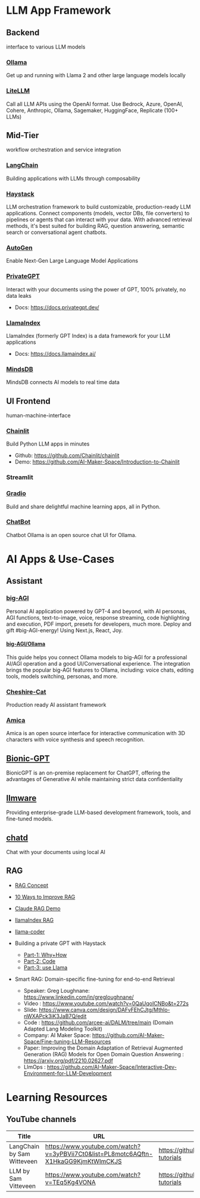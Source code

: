 
# LLM App Framework

## Backend
interface to various LLM models

### [Ollama](https://ollama.ai/)
Get up and running with Llama 2 and other large language models locally

### [LiteLLM](https://github.com/BerriAI/litellm)

Call all LLM APIs using the OpenAI format. Use Bedrock, Azure, OpenAI, Cohere, Anthropic, Ollama, Sagemaker, HuggingFace, Replicate (100+ LLMs)

## Mid-Tier
workflow orchestration and service integration

### [LangChain](https://github.com/langchain-ai/langchain)
Building applications with LLMs through composability

### [Haystack](https://github.com/deepset-ai/haystack)

LLM orchestration framework to build customizable, production-ready LLM applications. Connect components (models, vector DBs, file converters) to pipelines or agents that can interact with your data. With advanced retrieval methods, it's best suited for building RAG, question answering, semantic search or conversational agent chatbots.

### [AutoGen](https://github.com/microsoft/autogen)
Enable Next-Gen Large Language Model Applications

### [PrivateGPT](https://github.com/imartinez/privateGPT)
Interact with your documents using the power of GPT, 100% privately, no data leaks
- Docs: https://docs.privategpt.dev/


### [LlamaIndex](https://github.com/run-llama/llama_index)
LlamaIndex (formerly GPT Index) is a data framework for your LLM applications
- Docs: https://docs.llamaindex.ai/

### [MindsDB](https://github.com/mindsdb/mindsdb)
MindsDB connects AI models to real time data

## UI Frontend
human-machine-interface

### [Chainlit](https://docs.chainlit.io/get-started/overview)
Build Python LLM apps in minutes
- Github: https://github.com/Chainlit/chainlit
- Demo: https://github.com/AI-Maker-Space/Introduction-to-Chainlit

### Streamlit

### [Gradio](https://github.com/gradio-app/gradio)
Build and share delightful machine learning apps, all in Python. 

### [ChatBot](https://github.com/ivanfioravanti/chatbot-ollama)
Chatbot Ollama is an open source chat UI for Ollama.


# AI Apps & Use-Cases

## Assistant

### [big-AGI](https://github.com/enricoros/big-AGI)

Personal AI application powered by GPT-4 and beyond, with AI personas, AGI functions, text-to-image, voice, response streaming, code highlighting and execution, PDF import, presets for developers, much more. Deploy and gift #big-AGI-energy! Using Next.js, React, Joy.

#### [big-AGI/Ollama](https://github.com/enricoros/big-agi/blob/main/docs/config-ollama.md)
This guide helps you connect Ollama models to big-AGI for a professional AI/AGI operation and a good UI/Conversational experience. The integration brings the popular big-AGI features to Ollama, including: voice chats, editing tools, models switching, personas, and more.

### [Cheshire-Cat](https://github.com/cheshire-cat-ai/core)
Production ready AI assistant framework

### [Amica](https://github.com/semperai/amica)
Amica is an open source interface for interactive communication with 3D characters with voice synthesis and speech recognition.


## [Bionic-GPT](https://github.com/bionic-gpt/bionic-gpt)
BionicGPT is an on-premise replacement for ChatGPT, offering the advantages of Generative AI while maintaining strict data confidentiality

## [llmware](https://github.com/llmware-ai/llmware)
Providing enterprise-grade LLM-based development framework, tools, and fine-tuned models.

## [chatd](https://github.com/BruceMacD/chatd)
Chat with your documents using local AI

## RAG
- [RAG Concept](https://docs.llamaindex.ai/en/stable/getting_started/concepts.html)
- [10 Ways to Improve RAG](https://towardsdatascience.com/10-ways-to-improve-the-performance-of-retrieval-augmented-generation-systems-5fa2cee7cd5c)
- [Claude RAG Demo](https://github.com/anthropics/anthropic-retrieval-demo#setting-up-and-using-an-embedding-database)
- [llamaIndex RAG](https://github.com/run-llama/rags)
- [llama-coder](https://github.com/ex3ndr/llama-coder)

- Building a private GPT with Haystack
    - [Part-1: Why+How](https://medium.com/@fvanlitsenburg/building-a-privategpt-with-haystack-part-1-why-and-how-de6fa43e18b)
    - [Part-2: Code](https://medium.com/@fvanlitsenburg/building-a-private-gpt-with-haystack-part-2-code-in-detail-7e0dfb9eb3ad)
    - [Part-3: use Llama](https://medium.com/@fvanlitsenburg/building-a-private-gpt-with-haystack-part-3-using-llama-2-with-ggml-c2d994da40da)

- Smart RAG: Domain-specific fine-tuning for end-to-end Retrieval
    - Speaker: Greg Loughnane: https://www.linkedin.com/in/gregloughnane/
    - Video : https://www.youtube.com/watch?v=0QaUqoICNBo&t=272s
    - Slide: https://www.canva.com/design/DAFvFEhCJtg/Mthlo-nWXAPck3iK3JaB7Q/edit
    - Code : https://github.com/arcee-ai/DALM/tree/main (Domain Adapted Lang Modeling Toolkit)
    - Company: AI Maker Space: https://github.com/AI-Maker-Space/Fine-tuning-LLM-Resources
    - Paper: Improving the Domain Adaptation of Retrieval Augmented Generation (RAG) Models for Open Domain Question Answering  : https://arxiv.org/pdf/2210.02627.pdf
    - LlmOps : https://github.com/AI-Maker-Space/Interactive-Dev-Environment-for-LLM-Development
    

# Learning Resources

## YouTube channels

| Title | URL | GitHub | local | Note |
|-------|-----|--------|-------|------|
| LangChain by Sam Witteveen | https://www.youtube.com/watch?v=3yPBVii7Ct0&list=PL8motc6AQftn-X1HkaGG9KjmKtWImCKJS | https://github.com/samwit/langchain-tutorials | projects\ai\sam_witeveen\langchain-tutorials | |
| LLM by Sam Vitteveen | https://www.youtube.com/watch?v=TEq5Kg4VONA | https://github.com/samwit/llm-tutorials | projects\ai\sam_witeveen\llm-tutorials | |
